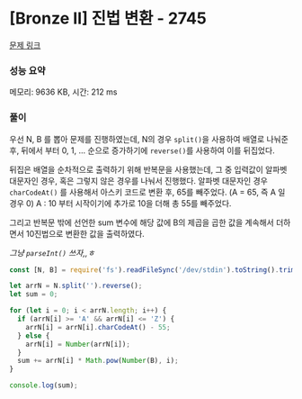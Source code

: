 # [Bronze II] 진법 변환 - 2745

[문제 링크](https://www.acmicpc.net/problem/2745)

### 성능 요약

메모리: 9636 KB, 시간: 212 ms

### 풀이

우선 N, B 를 뽑아 문제를 진행하였는데, N의 경우 `split()`을 사용하여 배열로 나눠준 후, 뒤에서 부터 0, 1, ... 순으로 증가하기에 `reverse()`를 사용하여 이를 뒤집었다.

뒤집은 배열을 순차적으로 출력하기 위해 반복문을 사용했는데, 그 중 입력값이 알파벳 대문자인 경우, 혹은 그렇지 않은 경우를 나눠서 진행했다. 알파벳 대문자인 경우 `charCodeAt()` 를 사용해서 아스키 코드로 변환 후, 65를 빼주었다. (A = 65, 즉 A 일 경우 0) A : 10 부터 시작이기에 추가로 10을 더해 총 55를 빼주었다.

그리고 반복문 밖에 선언한 sum 변수에 해당 값에 B의 제곱을 곱한 값을 계속해서 더하면서 10진법으로 변환한 값을 출력하였다.

_그냥 `parseInt()` 쓰자,,ㅎ_

```javascript
const [N, B] = require('fs').readFileSync('/dev/stdin').toString().trim().split(' ');

let arrN = N.split('').reverse();
let sum = 0;

for (let i = 0; i < arrN.length; i++) {
  if (arrN[i] >= 'A' && arrN[i] <= 'Z') {
    arrN[i] = arrN[i].charCodeAt() - 55;
  } else {
    arrN[i] = Number(arrN[i]);
  }
  sum += arrN[i] * Math.pow(Number(B), i);
}

console.log(sum);
```
